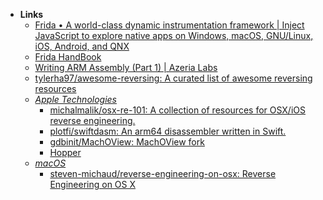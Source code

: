 - **Links**
	- [Frida • A world-class dynamic instrumentation framework | Inject JavaScript to explore native apps on Windows, macOS, GNU/Linux, iOS, Android, and QNX](https://frida.re/)
	- [Frida HandBook](https://learnfrida.info/)
	- [Writing ARM Assembly (Part 1) | Azeria Labs](https://azeria-labs.com/writing-arm-assembly-part-1/)
	- [tylerha97/awesome-reversing: A curated list of awesome reversing resources](https://github.com/tylerha97/awesome-reversing)
	- *[Apple Technologies](Programming/Apple%20Technologies.md)*
		- [michalmalik/osx-re-101: A collection of resources for OSX/iOS reverse engineering.](https://github.com/michalmalik/osx-re-101)
		- [plotfi/swiftdasm: An arm64 disassembler written in Swift.](https://github.com/plotfi/swiftdasm)
		- [gdbinit/MachOView: MachOView fork](https://github.com/gdbinit/MachOView)
		- [Hopper](https://www.hopperapp.com/)
	- *[macOS](Programming/OS's/macOS.md)*
		- [steven-michaud/reverse-engineering-on-osx: Reverse Engineering on OS X](https://github.com/steven-michaud/reverse-engineering-on-osx)
